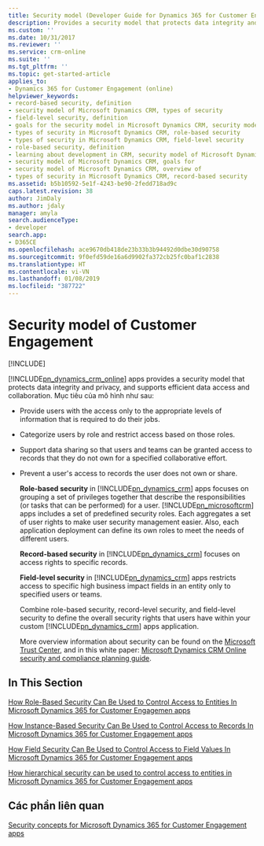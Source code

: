 ```yaml
---
title: Security model (Developer Guide for Dynamics 365 for Customer Engagement) | MicrosoftDocs
description: Provides a security model that protects data integrity and privacy, and supports efficient data access and collaboration.
ms.custom: ''
ms.date: 10/31/2017
ms.reviewer: ''
ms.service: crm-online
ms.suite: ''
ms.tgt_pltfrm: ''
ms.topic: get-started-article
applies_to:
- Dynamics 365 for Customer Engagement (online)
helpviewer_keywords:
- record-based security, definition
- security model of Microsoft Dynamics CRM, types of security
- field-level security, definition
- goals for the security model in Microsoft Dynamics CRM, security model of Microsoft Dynamics CRM
- types of security in Microsoft Dynamics CRM, role-based security
- types of security in Microsoft Dynamics CRM, field-level security
- role-based security, definition
- learning about development in CRM, security model of Microsoft Dynamics CRM
- security model of Microsoft Dynamics CRM, goals for
- security model of Microsoft Dynamics CRM, overview of
- types of security in Microsoft Dynamics CRM, record-based security
ms.assetid: b5b10592-5e1f-4243-be90-2fedd718ad9c
caps.latest.revision: 38
author: JimDaly
ms.author: jdaly
manager: amyla
search.audienceType:
- developer
search.app:
- D365CE
ms.openlocfilehash: ace9670db418de23b33b3b94492d0dbe30d90758
ms.sourcegitcommit: 9f0efd59de16a6d9902fa372cb25fc0baf1c2838
ms.translationtype: HT
ms.contentlocale: vi-VN
ms.lasthandoff: 01/08/2019
ms.locfileid: "387722"
---
```

# <a name="security-model-of-customer-engagement"></a>Security model of Customer Engagement

[!INCLUDE[](../../includes/cc_applies_to_update_9_0_0.md)]

[!INCLUDE[pn_dynamics_crm_online](../../includes/pn-dynamics-crm-online.md)] apps provides a security model that protects data integrity and privacy, and supports efficient data access and collaboration. Mục tiêu của mô hình như sau:  
  
- Provide users with the access only to the appropriate levels of information that is required to do their jobs.  
  
- Categorize users by role and restrict access based on those roles.  
  
- Support data sharing so that users and teams can be granted access to records that they do not own for a specified collaborative effort.  
  
- Prevent a user's access to records the user does not own or share.  
  
  **Role-based security** in [!INCLUDE[pn_dynamics_crm](../../includes/pn-dynamics-crm.md)] apps focuses on grouping a set of privileges together that describe the responsibilities (or tasks that can be performed) for a user. [!INCLUDE[pn_microsoftcrm](../../includes/pn-microsoftcrm.md)] apps includes a set of predefined security roles. Each aggregates a set of user rights to make user security management easier. Also, each application deployment can define its own roles to meet the needs of different users.  
  
  **Record-based security** in [!INCLUDE[pn_dynamics_crm](../../includes/pn-dynamics-crm.md)] focuses on access rights to specific records.  
  
  **Field-level security** in [!INCLUDE[pn_dynamics_crm](../../includes/pn-dynamics-crm.md)] apps restricts access to specific high business impact fields in an entity only to specified users or teams.  
  
  Combine role-based security, record-level security, and field-level security to define the overall security rights that users have within your custom [!INCLUDE[pn_dynamics_crm](../../includes/pn-dynamics-crm.md)] apps application.  
  
  More overview information about security can be found on the [Microsoft Trust Center](https://www.microsoft.com/en-us/TrustCenter/CloudServices/Dynamics365), and in this white paper: [Microsoft Dynamics CRM Online security and compliance planning guide](http://download.microsoft.com/download/B/4/A/B4A6FDE3-A5ED-43A8-99CB-E218E51AE106/Microsoft%20Dynamics%20CRM%20Online%20security%20and%20compliance%20planning%20guide.pdf).  
  
## <a name="in-this-section"></a>In This Section  
 [How Role-Based Security Can Be Used to Control Access to Entities In Microsoft Dynamics 365 for Customer Engagemen apps](how-role-based-security-control-access-entities.md)  
  
 [How Instance-Based Security Can Be Used to Control Access to Records In Microsoft Dynamics 365 for Customer Engagement apps](use-record-based-security-control-access-records.md)  
  
 [How Field Security Can Be Used to Control Access to Field Values In Microsoft Dynamics 365 for Customer Engagement apps](use-field-security-control-access-field-values.md)  
  
 [How hierarchical security can be used to control access to entities in Microsoft Dynamics 365 for Customer Engagement apps](hierarchical-security-control-access-entities.md)  
  
## <a name="related-sections"></a>Các phần liên quan  
 [Security concepts for Microsoft Dynamics 365 for Customer Engagement apps](https://technet.microsoft.com/library/hh699698\(v=crm.8\).aspx)  
  
   

